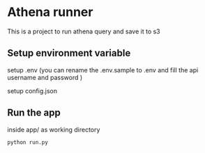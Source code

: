 
# Athena runner

This is a project to run athena query and save it to s3 <br />

## Setup environment variable 

setup .env (you can rename the .env.sample to .env and fill the api username and password )  <br />

setup config.json


## Run the app 

inside app/ as working directory

```python run.py```
